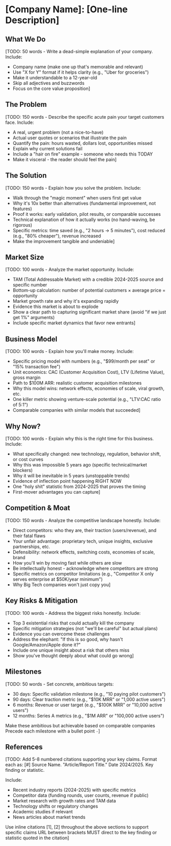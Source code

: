 # [Company Name]: [One-line Description]

## What We Do

[TODO: 50 words - Write a dead-simple explanation of your company. Include:

- Company name (make one up that's memorable and relevant)
- Use "X for Y" format if it helps clarity (e.g., "Uber for groceries")
- Make it understandable to a 12-year-old
- Skip all adjectives and buzzwords
- Focus on the core value proposition]

## The Problem

[TODO: 150 words - Describe the specific acute pain your target customers face. Include:

- A real, urgent problem (not a nice-to-have)
- Actual user quotes or scenarios that illustrate the pain
- Quantify the pain: hours wasted, dollars lost, opportunities missed
- Explain why current solutions fail
- Include a "hair on fire" example - someone who needs this TODAY
- Make it visceral - the reader should feel the pain]

## The Solution

[TODO: 150 words - Explain how you solve the problem. Include:

- Walk through the "magic moment" when users first get value
- Why it's 10x better than alternatives (fundamental improvement, not features)
- Proof it works: early validation, pilot results, or comparable successes
- Technical explanation of how it actually works (no hand-waving, be rigorous)
- Specific metrics: time saved (e.g., "2 hours → 5 minutes"), cost reduced (e.g., "80% cheaper"), revenue increased
- Make the improvement tangible and undeniable]

## Market Size

[TODO: 100 words - Analyze the market opportunity. Include:

- TAM (Total Addressable Market) with a credible 2024-2025 source and specific number
- Bottom-up calculation: number of potential customers × average price = opportunity
- Market growth rate and why it's expanding rapidly
- Evidence this market is about to explode
- Show a clear path to capturing significant market share (avoid "if we just get 1%" arguments)
- Include specific market dynamics that favor new entrants]

## Business Model

[TODO: 100 words - Explain how you'll make money. Include:

- Specific pricing model with numbers (e.g., "$99/month per seat" or "15% transaction fee")
- Unit economics: CAC (Customer Acquisition Cost), LTV (Lifetime Value), gross margin
- Path to $100M ARR: realistic customer acquisition milestones
- Why this model wins: network effects, economies of scale, viral growth, etc.
- One killer metric showing venture-scale potential (e.g., "LTV:CAC ratio of 5:1")
- Comparable companies with similar models that succeeded]

## Why Now?

[TODO: 100 words - Explain why this is the right time for this business. Include:

- What specifically changed: new technology, regulation, behavior shift, or cost curves
- Why this was impossible 5 years ago (specific technical/market blockers)
- Why it will be inevitable in 5 years (unstoppable trends)
- Evidence of inflection point happening RIGHT NOW
- One "holy shit" statistic from 2024-2025 that proves the timing
- First-mover advantages you can capture]

## Competition & Moat

[TODO: 150 words - Analyze the competitive landscape honestly. Include:

- Direct competitors: who they are, their traction (users/revenue), and their fatal flaws
- Your unfair advantage: proprietary tech, unique insights, exclusive partnerships, etc.
- Defensibility: network effects, switching costs, economies of scale, brand
- How you'll win by moving fast while others are slow
- Be intellectually honest - acknowledge where competitors are strong
- Specific metrics on competitor limitations (e.g., "Competitor X only serves enterprise at $50K/year minimum")
- Why Big Tech companies won't just copy you]

## Key Risks & Mitigation

[TODO: 100 words - Address the biggest risks honestly. Include:

- Top 3 existential risks that could actually kill the company
- Specific mitigation strategies (not "we'll be careful" but actual plans)
- Evidence you can overcome these challenges
- Address the elephant: "If this is so good, why hasn't Google/Amazon/Apple done it?"
- Include one unique insight about a risk that others miss
- Show you've thought deeply about what could go wrong]

## Milestones

[TODO: 50 words - Set concrete, ambitious targets:

- 30 days: Specific validation milestone (e.g., "10 paying pilot customers")
- 90 days: Clear traction metric (e.g., "$10K MRR" or "1,000 active users")
- 6 months: Revenue or user target (e.g., "$100K MRR" or "10,000 active users")
- 12 months: Series A metrics (e.g., "$1M ARR" or "100,000 active users")

Make these ambitious but achievable based on comparable companies
Precede each milestone with a bullet point `-`]

## References

[TODO: Add 5-8 numbered citations supporting your key claims. Format each as:
[#] Source Name. "Article/Report Title." Date 2024/2025. Key finding or statistic. <URL>

Include:

- Recent industry reports (2024-2025) with specific metrics
- Competitor data (funding rounds, user counts, revenue if public)
- Market research with growth rates and TAM data
- Technology shifts or regulatory changes
- Academic studies if relevant
- News articles about market trends

Use inline citations [1], [2] throughout the above sections to support specific claims
URL between brackets MUST direct to the key finding or statistic quoted in the citation]
